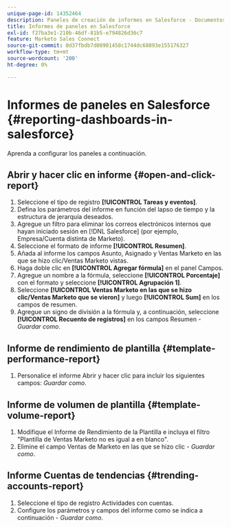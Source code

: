 ```yaml
---
unique-page-id: 14352464
description: Paneles de creación de informes en Salesforce - Documentos de Marketo - Documentación del producto
title: Informes de paneles en Salesforce
exl-id: f27ba3e1-210b-46df-81b5-e794826d36c7
feature: Marketo Sales Connect
source-git-commit: 0d37fbdb7d08901458c1744dc68893e155176327
workflow-type: tm+mt
source-wordcount: '200'
ht-degree: 0%

---
```


# Informes de paneles en Salesforce {#reporting-dashboards-in-salesforce}

Aprenda a configurar los paneles a continuación.

## Abrir y hacer clic en informe {#open-and-click-report}

1. Seleccione el tipo de registro **[!UICONTROL Tareas y eventos]**.
1. Defina los parámetros del informe en función del lapso de tiempo y la estructura de jerarquía deseados.
1. Agregue un filtro para eliminar los correos electrónicos internos que hayan iniciado sesión en [!DNL Salesforce] (por ejemplo, Empresa/Cuenta distinta de Marketo).
1. Seleccione el formato de informe **[!UICONTROL Resumen]**.
1. Añada al informe los campos Asunto, Asignado y Ventas Marketo en las que se hizo clic/Ventas Marketo vistas.
1. Haga doble clic en **[!UICONTROL Agregar fórmula]** en el panel Campos.
1. Agregue un nombre a la fórmula, seleccione **[!UICONTROL Porcentaje]** con el formato y seleccione **[!UICONTROL Agrupación 1]**.
1. Seleccione **[!UICONTROL Ventas Marketo en las que se hizo clic/Ventas Marketo que se vieron]** y luego **[!UICONTROL Sum]** en los campos de resumen.
1. Agregue un signo de división a la fórmula y, a continuación, seleccione **[!UICONTROL Recuento de registros]** en los campos Resumen - _Guardar como_.

## Informe de rendimiento de plantilla {#template-performance-report}

1. Personalice el informe Abrir y hacer clic para incluir los siguientes campos: _Guardar como_.

## Informe de volumen de plantilla {#template-volume-report}

1. Modifique el Informe de Rendimiento de la Plantilla e incluya el filtro &quot;Plantilla de Ventas Marketo no es igual a en blanco&quot;.
1. Elimine el campo Ventas de Marketo en las que se hizo clic - _Guardar como_.

## Informe Cuentas de tendencias {#trending-accounts-report}

1. Seleccione el tipo de registro Actividades con cuentas.
1. Configure los parámetros y campos del informe como se indica a continuación - _Guardar como_.
